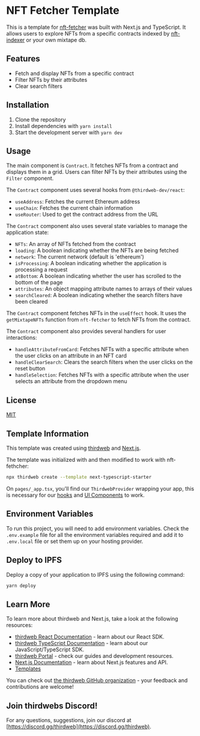 # NFT Fetcher Template

This is a template for [nft-fetcher](https://www.npmjs.com/package/nft-fetcher) was built with Next.js and TypeScript. It allows users to explore NFTs from a specific contracts indexed by [nft-indexer](https://github.com/Zerobeings/nft-indexer) or your own mixtape db.

## Features

- Fetch and display NFTs from a specific contract
- Filter NFTs by their attributes
- Clear search filters

## Installation

1. Clone the repository
2. Install dependencies with `yarn install`
3. Start the development server with `yarn dev`

## Usage

The main component is `Contract`. It fetches NFTs from a contract and displays them in a grid. Users can filter NFTs by their attributes using the `Filter` component.

The `Contract` component uses several hooks from `@thirdweb-dev/react`:

- `useAddress`: Fetches the current Ethereum address
- `useChain`: Fetches the current chain information
- `useRouter`: Used to get the contract address from the URL

The `Contract` component also uses several state variables to manage the application state:

- `NFTs`: An array of NFTs fetched from the contract
- `loading`: A boolean indicating whether the NFTs are being fetched
- `network`: The current network (default is 'ethereum')
- `isProcessing`: A boolean indicating whether the application is processing a request
- `atBottom`: A boolean indicating whether the user has scrolled to the bottom of the page
- `attributes`: An object mapping attribute names to arrays of their values
- `searchCleared`: A boolean indicating whether the search filters have been cleared

The `Contract` component fetches NFTs in the `useEffect` hook. It uses the `getMixtapeNFTs` function from `nft-fetcher` to fetch NFTs from the contract.

The `Contract` component also provides several handlers for user interactions:

- `handleAttributeFromCard`: Fetches NFTs with a specific attribute when the user clicks on an attribute in an NFT card
- `handleClearSearch`: Clears the search filters when the user clicks on the reset button
- `handleSelection`: Fetches NFTs with a specific attribute when the user selects an attribute from the dropdown menu


## License

[MIT](https://choosealicense.com/licenses/mit/)

## Template Information

This template was created using [thirdweb](https://thirdweb.com) and [Next.js](https://nextjs.org/).

The template was initialized with and then modified to work with nft-fethcher:
```bash
npx thirdweb create --template next-typescript-starter
```

On `pages/_app.tsx`, you'll find our `ThirdwebProvider` wrapping your app, this is necessary for our [hooks](https://portal.thirdweb.com/react) and
[UI Components](https://portal.thirdweb.com/ui-components) to work.

## Environment Variables

To run this project, you will need to add environment variables. Check the `.env.example` file for all the environment variables required and add it to `.env.local` file or set them up on your hosting provider.

## Deploy to IPFS

Deploy a copy of your application to IPFS using the following command:

```bash
yarn deploy
```

## Learn More

To learn more about thirdweb and Next.js, take a look at the following resources:

- [thirdweb React Documentation](https://docs.thirdweb.com/react) - learn about our React SDK.
- [thirdweb TypeScript Documentation](https://docs.thirdweb.com/typescript) - learn about our JavaScript/TypeScript SDK.
- [thirdweb Portal](https://docs.thirdweb.com) - check our guides and development resources.
- [Next.js Documentation](https://nextjs.org/docs) - learn about Next.js features and API.
- [Templates](https://thirdweb.com/templates)

You can check out [the thirdweb GitHub organization](https://github.com/thirdweb-dev) - your feedback and contributions are welcome!

## Join thirdwebs Discord!

For any questions, suggestions, join our discord at [https://discord.gg/thirdweb](https://discord.gg/thirdweb).
